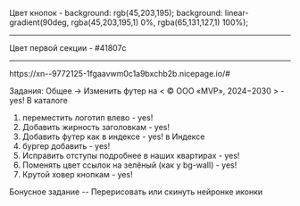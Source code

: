 Цвет кнопок - 
background: rgb(45,203,195);
background: linear-gradient(90deg, rgba(45,203,195,1) 0%, rgba(65,131,127,1) 100%);
<hr>
Цвет первой секции - #41807c
<hr>
https://xn--9772125-1fgaavwm0c1a9bxchb2b.nicepage.io/#

Задания:
Общее -> Изменить футер на < © ООО «MVP», 2024−2030 > - yes!
В каталоге
1. переместить логотип влево - yes!
2. Добавить жирность заголовкам - yes!
3. Добавить футер как в индексе - yes!
в Индексе
1. бургер добавить - yes!
2. Исправить отступы подробнее в наших квартирах - yes!
3. Поменять цвет ссылок на зелёный (как у bg-wall) - yes!
4. Крутой ховер кнопкам - yes!

Бонусное задание
-- Перерисовать или скинуть нейронке иконки